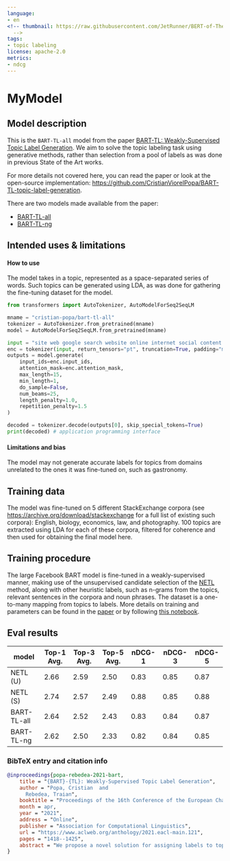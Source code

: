 ```yaml
---
language:
- en
<!-- thumbnail: https://raw.githubusercontent.com/JetRunner/BERT-of-Theseus/master/bert-of-theseus.png
  -->
tags:
- topic labeling
license: apache-2.0
metrics:
- ndcg
---
```


# MyModel

## Model description

This is the `BART-TL-all` model from the paper [BART-TL: Weakly-Supervised Topic Label Generation](https://www.aclweb.org/anthology/2021.eacl-main.121.pdf). We aim to solve the topic labeling task using generative methods, rather than selection from a pool of labels as was done in previous State of the Art works.

For more details not covered here, you can read the paper or look at the open-source implementation: https://github.com/CristianViorelPopa/BART-TL-topic-label-generation.

There are two models made available from the paper:

* [BART-TL-all](https://huggingface.co/cristian-popa/bart-tl-all)
* [BART-TL-ng](https://huggingface.co/cristian-popa/bart-tl-ng)

## Intended uses & limitations

#### How to use

The model takes in a topic, represented as a space-separated series of words. Such topics can be generated using LDA, as was done for gathering the fine-tuning dataset for the model.

```python
from transformers import AutoTokenizer, AutoModelForSeq2SeqLM

mname = "cristian-popa/bart-tl-all"
tokenizer = AutoTokenizer.from_pretrained(mname)
model = AutoModelForSeq2SeqLM.from_pretrained(mname)

input = "site web google search website online internet social content user"
enc = tokenizer(input, return_tensors="pt", truncation=True, padding="max_length", max_length=128)
outputs = model.generate(
	input_ids=enc.input_ids,
	attention_mask=enc.attention_mask,
    max_length=15,
    min_length=1,
    do_sample=False,
    num_beams=25,
    length_penalty=1.0,
    repetition_penalty=1.5
)

decoded = tokenizer.decode(outputs[0], skip_special_tokens=True)
print(decoded) # application programming interface
```

#### Limitations and bias

The model may not generate accurate labels for topics from domains unrelated to the ones it was fine-tuned on, such as gastronomy.


## Training data

The model was fine-tuned on 5 different StackExchange corpora (see https://archive.org/download/stackexchange for a full list of existing such corpora): English, biology, economics, law, and photography. 100 topics are extracted using LDA for each of these corpora, filtered for coherence and then used for obtaining the final model here.

## Training procedure

The large Facebook BART model is fine-tuned in a weakly-supervised manner, making use of the unsupervised candidate selection of the [NETL](https://www.aclweb.org/anthology/C16-1091.pdf) method, along with other heuristic labels, such as n-grams from the topics, relevant sentences in the corpora and noun phrases. The dataset is a one-to-many mapping from topics to labels. More details on training and parameters can be found in the [paper](https://www.aclweb.org/anthology/2021.eacl-main.121.pdf) or by following [this notebook](https://github.com/CristianViorelPopa/BART-TL-topic-label-generation/blob/main/notebooks/end_to_end_workflow.ipynb).

## Eval results

model       | Top-1 Avg. | Top-3 Avg. | Top-5 Avg. | nDCG-1 | nDCG-3 | nDCG-5
------------|------------|------------|------------|--------|--------|-------
NETL (U)	| 2.66		 | 2.59		  | 2.50	   | 0.83	| 0.85	 | 0.87
NETL (S)	| 2.74		 | 2.57		  | 2.49	   | 0.88	| 0.85	 | 0.88
BART-TL-all | 2.64		 | 2.52		  | 2.43	   | 0.83	| 0.84	 | 0.87
BART-TL-ng 	| 2.62		 | 2.50		  | 2.33	   | 0.82	| 0.84	 | 0.85

### BibTeX entry and citation info

```bibtex
@inproceedings{popa-rebedea-2021-bart,
    title = "{BART}-{TL}: Weakly-Supervised Topic Label Generation",
    author = "Popa, Cristian  and
      Rebedea, Traian",
    booktitle = "Proceedings of the 16th Conference of the European Chapter of the Association for Computational Linguistics: Main Volume",
    month = apr,
    year = "2021",
    address = "Online",
    publisher = "Association for Computational Linguistics",
    url = "https://www.aclweb.org/anthology/2021.eacl-main.121",
    pages = "1418--1425",
    abstract = "We propose a novel solution for assigning labels to topic models by using multiple weak labelers. The method leverages generative transformers to learn accurate representations of the most important topic terms and candidate labels. This is achieved by fine-tuning pre-trained BART models on a large number of potential labels generated by state of the art non-neural models for topic labeling, enriched with different techniques. The proposed BART-TL model is able to generate valuable and novel labels in a weakly-supervised manner and can be improved by adding other weak labelers or distant supervision on similar tasks.",
}
```
